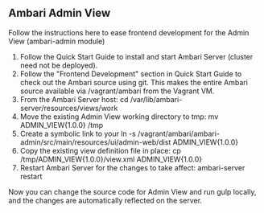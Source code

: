 Ambari Admin View
---

Follow the instructions here to ease frontend development for the Admin View (ambari-admin module)

1. Follow the Quick Start Guide to install and start Ambari Server (cluster need not be deployed).
2. Follow the "Frontend Development" section in Quick Start Guide to check out the Ambari source using git. This makes the entire Ambari source available via /vagrant/ambari from the Vagrant VM.
3. From the Ambari Server host:
   cd /var/lib/ambari-server/resources/views/work
4. Move the existing Admin View working directory to tmp:
   mv ADMIN_VIEW\{1.0.0\} /tmp
5. Create a symbolic link to your 
    ln -s /vagrant/ambari/ambari-admin/src/main/resources/ui/admin-web/dist ADMIN_VIEW\{1.0.0\}
6. Copy the existing view definition file in place:
    cp /tmp/ADMIN_VIEW\{1.0.0\}/view.xml ADMIN_VIEW\{1.0.0\} 
7. Restart Ambari Server for the changes to take affect:
   ambari-server restart

Now you can change the source code for Admin View and run gulp locally, and the changes are automatically reflected on the server.
